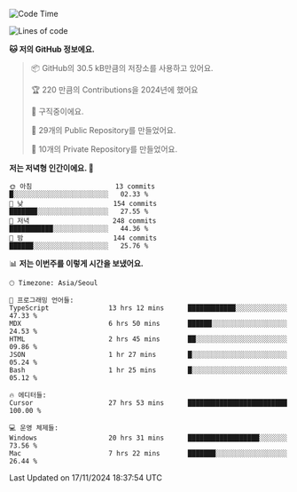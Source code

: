   <!--START_SECTION:waka-->
![Code Time](http://img.shields.io/badge/Code%20Time-933%20hrs%205%20mins-blue)

![Lines of code](https://img.shields.io/badge/%EC%A0%80%EB%8A%94%20%EC%97%AC%ED%83%9C%EA%B9%8C%EC%A7%80%20-424.8%20thousand%20%EC%A4%84%EC%9D%98%20%EC%BD%94%EB%93%9C%EB%A5%BC%20%EC%9E%91%EC%84%B1%ED%96%88%EC%96%B4%EC%9A%94.-blue)

**🐱 저의 GitHub 정보에요.** 

> 📦 GitHub의 30.5 kB만큼의 저장소를 사용하고 있어요. 
 > 
> 🏆 220 만큼의 Contributions을 2024년에 했어요
 > 
> 💼 구직중이에요.
 > 
> 📜 29개의 Public Repository를 만들었어요. 
 > 
> 🔑 10개의 Private Repository를 만들었어요. 
 > 
**저는 저녁형 인간이에요. 🦉** 

```text
🌞 아침                     13 commits          █░░░░░░░░░░░░░░░░░░░░░░░░   02.33 % 
🌆 낮　                     154 commits         ███████░░░░░░░░░░░░░░░░░░   27.55 % 
🌃 저녁                     248 commits         ███████████░░░░░░░░░░░░░░   44.36 % 
🌙 밤　                     144 commits         ██████░░░░░░░░░░░░░░░░░░░   25.76 % 
```


📊 **저는 이번주를 이렇게 시간을 보냈어요.** 

```text
🕑︎ Timezone: Asia/Seoul

💬 프로그래밍 언어들: 
TypeScript               13 hrs 12 mins      ████████████░░░░░░░░░░░░░   47.33 % 
MDX                      6 hrs 50 mins       ██████░░░░░░░░░░░░░░░░░░░   24.53 % 
HTML                     2 hrs 45 mins       ██░░░░░░░░░░░░░░░░░░░░░░░   09.86 % 
JSON                     1 hr 27 mins        █░░░░░░░░░░░░░░░░░░░░░░░░   05.24 % 
Bash                     1 hr 25 mins        █░░░░░░░░░░░░░░░░░░░░░░░░   05.12 % 

🔥 에디터들: 
Cursor                   27 hrs 53 mins      █████████████████████████   100.00 % 

💻 운영 체제들: 
Windows                  20 hrs 31 mins      ██████████████████░░░░░░░   73.56 % 
Mac                      7 hrs 22 mins       ███████░░░░░░░░░░░░░░░░░░   26.44 % 
```


 Last Updated on 17/11/2024 18:37:54 UTC
<!--END_SECTION:waka-->
